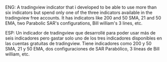ENG: 
A tradingview indicator that i developed to be able to use more than six indicators but spend only one of the three indicators available in the tradingview free accounts. It has indicators like 200 and 50 SMA, 21 and 50 EMA, two Parabolic SAR's configurations, Bill william's 3 lines, etc. 

ESP:
Un indicador de tradingview que desarrollé para poder usar más de seis indicadores pero gastar solo uno de los tres indicadores disponibles en las cuentas gratuitas de tradingview. Tiene indicadores como 200 y 50 SMA, 21 y 50 EMA, dos configuraciones de SAR Parabólico, 3 líneas de Bill william, etc.